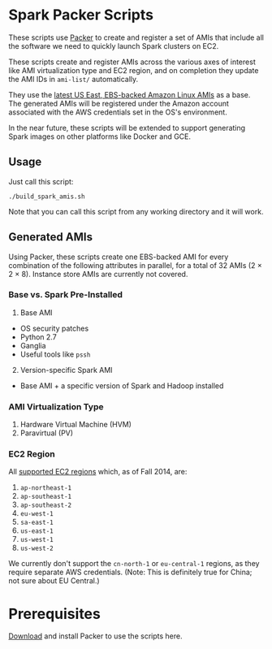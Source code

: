 # Spark Packer Scripts

These scripts use [Packer](http://www.packer.io/) to create and register a set of AMIs that include all the software we need to quickly launch Spark clusters on EC2.

These scripts create and register AMIs across the various axes of interest like AMI virtualization type and EC2 region, and on completion they update the AMI IDs in `ami-list/` automatically.

They use the [latest US East, EBS-backed Amazon Linux AMIs](http://aws.amazon.com/amazon-linux-ami/) as a base. The generated AMIs will be registered under the Amazon account associated with the AWS credentials set in the OS's environment.

In the near future, these scripts will be extended to support generating Spark images on other platforms like Docker and GCE.

## Usage

Just call this script:

```
./build_spark_amis.sh
```

Note that you can call this script from any working directory and it will work.

## Generated AMIs

Using Packer, these scripts create one EBS-backed AMI for every combination of the following attributes in parallel, for a total of 32 AMIs (2 × 2 × 8). Instance store AMIs are currently not covered.

### Base vs. Spark Pre-Installed

1. Base AMI
  * OS security patches
  * Python 2.7
  * Ganglia
  * Useful tools like `pssh`
2. Version-specific Spark AMI
  * Base AMI + a specific version of Spark and Hadoop installed

### AMI Virtualization Type

1. Hardware Virtual Machine (HVM)
2. Paravirtual (PV)

### EC2 Region

All [supported EC2 regions](http://docs.aws.amazon.com/AWSEC2/latest/UserGuide/using-regions-availability-zones.html) which, as of Fall 2014, are:

1. `ap-northeast-1`
2. `ap-southeast-1`
3. `ap-southeast-2`
5. `eu-west-1`
6. `sa-east-1`
7. `us-east-1`
8. `us-west-1`
9. `us-west-2`

We currently don't support the `cn-north-1` or `eu-central-1` regions, as they require separate AWS credentials. (Note: This is definitely true for China; not sure about EU Central.)

# Prerequisites

[Download](http://www.packer.io/downloads.html) and install Packer to use the scripts here.
